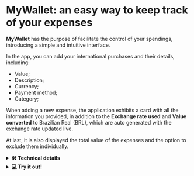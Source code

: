 <!-- # MyWallet: uma forma simples de acompanhar suas despesas

A aplicação MyWallet tem o propósito de facilitar o controle de seus gastos, apresentando uma interface simples e intuitiva.
Nela, é possível adicionar suas compras internacionais e seus detalhes, sendo eles:

  - Valor;
  - Descrição;
  - Moeda;
  - Método de pagamento;
  - Categoria (tag);

Ao adicionar uma nova despesa, a aplicação cria um card exibindo todos os dados que você selecionou, além do **Câmbio utilizado** e **Valor convertido** para real (BRL), que são gerados automaticamente com a cotação atualizada em tempo real.

Por fim, também é exibido o valor total das despesas e a opção de excluí-las individualmente, caso necessário.
<details>
  
<summary><strong>🛠 Detalhes técnicos</strong></summary><br />

  Esta aplicação foi realizada a partir de um projeto do curso de Desenvolvimento Web Full Stack da Trybe, no módulo de Front-End.

  Os elementos mais notáveis do site são:

  - CSS.
  - React.
  - Redux.
  - Fetch API.
</details>

<details>
<summary><strong>💻 Teste a aplicação!</strong></summary><br />

  Caso queira rodar o código localmente, basta utilizar o script `npm run dev` em seu terminal.
  Isso abrirá uma página web em seu navegador, com todas as funcionalidades da aplicação já disponíveis.
</details>

-----------------------------------------------------------------------------------------------------------------------------------------------------------------------
-->
# MyWallet: an easy way to keep track of your expenses

**MyWallet** has the purpose of facilitate the control of your spendings, introducing a simple and intuitive interface.

In the app, you can add your international purchases and their details, including:

  - Value;
  - Description;
  - Currency;
  - Payment method;
  - Category;

When adding a new expense, the application exhibits a card with all the information you provided, in addition to the **Exchange rate used** and **Value converted** to Brazilian Real (BRL), which are auto generated with the exchange rate updated live.

At last, it is also displayed the total value of the expenses and the option to exclude them individually.
<details>
  
<summary><strong>🛠 Technical details</strong></summary><br />

  This application was created based on a project from Trybe's Full Stack Web Development Course, in the Front-End module.

  The most notable features of the website are:

  - CSS.
  - React.
  - Redux.
  - Fetch API.

</details>

<details>
<summary><strong>💻 Try it out!</strong></summary><br />
  
If you want to run the code locally, just use the `npm run dev` script in your terminal.

This will open a web page in your browser, with all the application's features already running properly.
</details>

